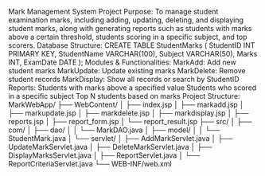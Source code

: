 Mark Management System 
Project Purpose: 
To manage student examination marks, including adding, updating, deleting, and displaying student  marks, along with generating reports such as students with marks above a certain threshold, students  scoring in a specific subject, and top scorers. 
Database Structure: 
CREATE TABLE StudentMarks ( 
 StudentID INT PRIMARY KEY, 
 StudentName VARCHAR(100), 
 Subject VARCHAR(50), 
 Marks INT, 
 ExamDate DATE 
);
Modules & Functionalities: 
MarkAdd: Add new student marks 
MarkUpdate: Update existing marks 
MarkDelete: Remove student records 
MarkDisplay: Show all records or search by StudentID 
Reports: 
Students with marks above a specified value Students who scored in a specific subject 
Top N students based on marks 
Project Structure: 
MarkWebApp/ 
├── WebContent/ 
│ ├── index.jsp 
│ ├── markadd.jsp 
│ ├── markupdate.jsp 
│ ├── markdelete.jsp 
│ ├── markdisplay.jsp 
│ ├── reports.jsp 
│ ├── report_form.jsp 
│ └── report_result.jsp 
├── src/ 
│ ├── com/ 
│ ├── dao/ 
│ │ └── MarkDAO.java 
│ ├── model/ 
│ │ └── StudentMark.java 
│ └── servlet/ 
│ ├── AddMarkServlet.java 
│ ├── UpdateMarkServlet.java 
│ ├── DeleteMarkServlet.java 
│ ├── DisplayMarksServlet.java 
│ ├── ReportServlet.java 
│ └── ReportCriteriaServlet.java 
└── WEB-INF/web.xml
